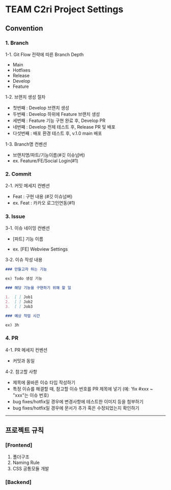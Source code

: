 # TEAM C2ri Project Settings

## Convention

### 1. Branch

1-1. Git Flow 전략에 따른 Branch Depth

- Main
- Hotfixes
- Release
- Develop
- Feature

1-2. 브랜치 생성 절차

- 첫번째 : Develop 브랜치 생성
- 두번째 : Develop 하위에 Feature 브랜치 생성
- 세번째 : Feature 기능 구현 완료 후, Develop PR
- 네번째 : Develop 전체 테스트 후, Release PR 및 배포
- 다섯번째 : 배포 환경 테스트 후, v.1.0 main 배포

1-3. Branch명 컨벤션

- 브랜치명/파트/기능이름(#깃 이슈넘버)
- ex. Feature/FE/Social Login(#1)

### 2. Commit

2-1. 커밋 메세지 컨벤션

- Feat : 구현 내용 (#깃 이슈넘버)
- ex. Feat : 카카오 로그인연동(#1)

### 3. Issue

3-1. 이슈 네이밍 컨벤션

- [파트] 기능 이름

- ex. [FE] Webview Settings

3-2. 이슈 작성 내용

```markdown
### 만들고자 하는 기능

ex) Todo 생성 기능

### 해당 기능을 구현하기 위해 할 일

1.  [ ] Job1
2.  [ ] Job2
3.  [ ] Job3

### 예상 작업 시간

ex) 3h
```

### 4. PR

4-1. PR 메세지 컨벤션

- 커밋과 동일

4-2. 참고할 사항

- 제목에 올바른 이슈 타입 작성하기
- 특정 이슈를 해결할 때, 참고할 이슈 번호를 PR 제목에 넣기
  (예: 'fix #xxx ~ "xxx"는 이슈 번호)
- bug fixes/hotfix일 경우에 변경사항에 테스트한 이미지 등을 첨부하기
- bug fixes/hotfix일 경우에 문서가 추가 혹은 수정되었는지 확인하기

---

## 프로젝트 규칙

### [Frontend]

1. 폴더구조
2. Naming Rule
3. CSS 공통모듈 개발

### [Backend]
